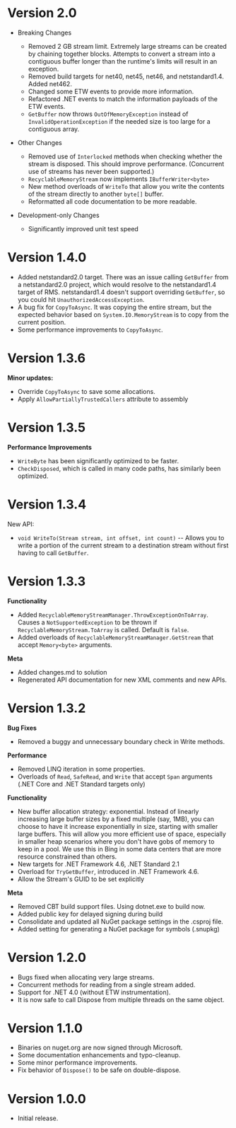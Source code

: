 # Version 2.0

* Breaking Changes
    * Removed 2 GB stream limit. Extremely large streams can be created by chaining together blocks. Attempts to convert a stream into a contiguous buffer longer than the runtime's limits will result in an exception.
    * Removed build targets for net40, net45, net46, and netstandard1.4. Added net462.
    * Changed some ETW events to provide more information.
    * Refactored .NET events to match the information payloads of the ETW events.
    * `GetBuffer` now throws `OutOfMemoryException` instead of `InvalidOperationException` if the needed size is too large for a contiguous array.

* Other Changes
    * Removed use of `Interlocked` methods when checking whether the stream is disposed. This should improve performance. (Concurrent use of streams has never been supported.)
    * `RecyclableMemoryStream` now implements `IBufferWriter<byte>`
    * New method overloads of `WriteTo` that allow you write the contents of the stream directly to another `byte[]` buffer.
    * Reformatted all code documentation to be more readable.

* Development-only Changes
    * Significantly improved unit test speed

# Version 1.4.0

* Added netstandard2.0 target. There was an issue calling `GetBuffer` from a netstandard2.0 project, which would resolve to the netstandard1.4 target of RMS. netstandard1.4 doesn't support overriding `GetBuffer`, so you could hit `UnauthorizedAccessException`.
* A bug fix for `CopyToAsync`. It was copying the entire stream, but the expected behavior based on `System.IO.MemoryStream` is to copy from the current position.
* Some performance improvements to `CopyToAsync`. 

# Version 1.3.6

**Minor updates:**

* Override `CopyToAsync` to save some allocations.
* Apply `AllowPartiallyTrustedCallers` attribute to assembly

# Version 1.3.5

**Performance Improvements**

* `WriteByte` has been significantly optimized to be faster.
* `CheckDisposed`, which is called in many code paths, has similarly been optimized.

# Version 1.3.4

New API:
* `void WriteTo(Stream stream, int offset, int count)` -- Allows you to write a portion of the current stream to a destination stream without first having to call `GetBuffer`.

# Version 1.3.3

**Functionality**

- Added `RecyclableMemoryStreamManager.ThrowExceptionOnToArray`. Causes a `NotSupportedException` to be thrown if `RecyclableMemoryStream.ToArray` is called. Default is `false`.
- Added overloads of `RecyclableMemoryStreamManager.GetStream` that accept `Memory<byte>` arguments.

**Meta**

- Added changes.md to solution
- Regenerated API documentation for new XML comments and new APIs.

# Version 1.3.2
**Bug Fixes**

- Removed a buggy and unnecessary boundary check in Write methods.

**Performance**

- Removed LINQ iteration in some properties.
- Overloads of `Read`, `SafeRead`, and `Write` that accept `Span` arguments (.NET Core and .NET Standard targets only)

**Functionality**

- New buffer allocation strategy: exponential. Instead of linearly increasing large buffer sizes by a fixed multiple (say, 1MB), you can choose to have it increase exponentially in size, starting with smaller large buffers. This will allow you more efficient use of space, especially in smaller heap scenarios where you don't have gobs of memory to keep in a pool. We use this in Bing in some data centers that are more resource constrained than others.
- New targets for .NET Framework 4.6, .NET Standard 2.1
- Overload for `TryGetBuffer`, introduced in .NET Framework 4.6.
- Allow the Stream's GUID to be set explicitly

**Meta**

- Removed CBT build support files. Using dotnet.exe to build now.
- Added public key for delayed signing during build
- Consolidate and updated all NuGet package settings in the .csproj file.
- Added setting for generating a NuGet package for symbols (.snupkg)

# Version 1.2.0
- Bugs fixed when allocating very large streams.
- Concurrent methods for reading from a single stream added.
- Support for .NET 4.0 (without ETW instrumentation).
- It is now safe to call Dispose from multiple threads on the same object.

# Version 1.1.0
- Binaries on nuget.org are now signed through Microsoft.
- Some documentation enhancements and typo-cleanup.
- Some minor performance improvements.
- Fix behavior of `Dispose()` to be safe on double-dispose.

# Version 1.0.0
- Initial release.
